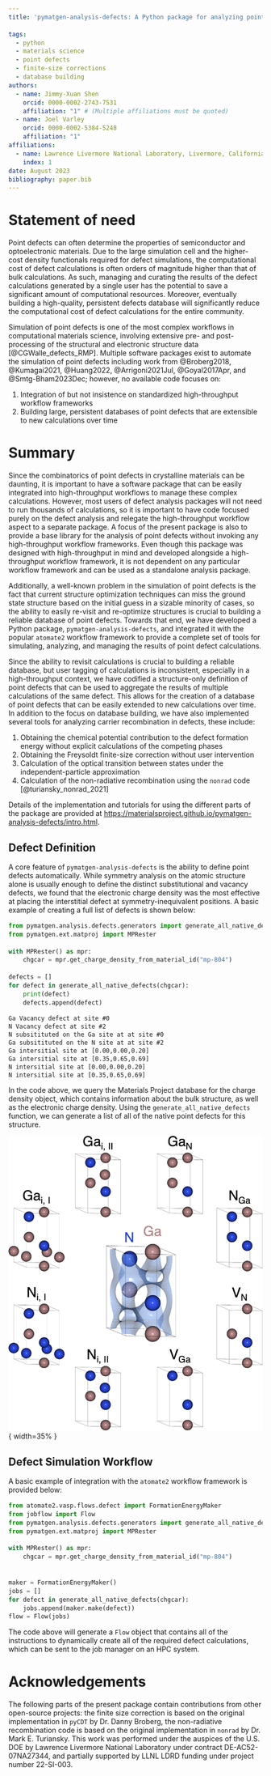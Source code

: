 ```yaml
---
title: 'pymatgen-analysis-defects: A Python package for analyzing point defects in crystalline materials'

tags:
  - python
  - materials science
  - point defects
  - finite-size corrections
  - database building
authors:
  - name: Jimmy-Xuan Shen
    orcid: 0000-0002-2743-7531
    affiliation: "1" # (Multiple affiliations must be quoted)
  - name: Joel Varley
    orcid: 0000-0002-5384-5248
    affiliation: "1"
affiliations:
  - name: Lawrence Livermore National Laboratory, Livermore, California 94550, United States
    index: 1
date: August 2023
bibliography: paper.bib
---
```


# Statement of need

Point defects can often determine the properties of semiconductor and optoelectronic materials.
Due to the large simulation cell and the higher-cost density functionals required for defect simulations, the computational cost of defect calculations is often orders of magnitude higher than that of bulk calculations.
As such, managing and curating the results of the defect calculations generated by a single user has the potential to save a significant amount of computational resources.
Moreover, eventually building a high-quality, persistent defects database will significantly reduce the computational cost of defect calculations for the entire community.

Simulation of point defects is one of the most complex workflows in computational materials science, involving extensive pre- and post-processing of the structural and electronic structure data [@CGWalle_defects_RMP].
Multiple software packages exist to automate the simulation of point defects including work from @Broberg2018, @Kumagai2021, @Huang2022, @Arrigoni2021Jul, @Goyal2017Apr, and @Smtg-Bham2023Dec; however, no available code focuses on:

1. Integration of but not insistence on standardized high-throughput workflow frameworks
2. Building large, persistent databases of point defects that are extensible to new calculations over time

# Summary

Since the combinatorics of point defects in crystalline materials can be daunting, it is important to have a software package that can be easily integrated into high-throughput workflows to manage these complex calculations.
However, most users of defect analysis packages will not need to run thousands of calculations, so it is important to have code focused purely on the defect analysis and relegate the high-throughput workflow aspect to a separate package.
A focus of the present package is also to provide a base library for the analysis of point defects without invoking any high-throughput workflow frameworks.
Even though this package was designed with high-throughput in mind and developed alongside a high-throughput workflow framework, it is not dependent on any particular workflow framework and can be used as a standalone analysis package.

Additionally, a well-known problem in the simulation of point defects is the fact that current structure optimization techniques can miss the ground state structure based on the initial guess in a sizable minority of cases, so the ability to easily re-visit and re-optimize structures is crucial to building a reliable database of point defects.
Towards that end, we have developed a Python package, `pymatgen-analysis-defects`, and integrated it with the popular `atomate2` workflow framework to provide a complete set of tools for simulating, analyzing, and managing the results of point defect calculations.

Since the ability to revisit calculations is crucial to building a reliable database, but user tagging of calculations is inconsistent, especially in a high-throughput context, we have codified a structure-only definition of point defects that can be used to aggregate the results of multiple calculations of the same defect.
This allows for the creation of a database of point defects that can be easily extended to new calculations over time.
In addition to the focus on database building, we have also implemented several tools for analyzing carrier recombination in defects, these include:

1. Obtaining the chemical potential contribution to the defect formation energy without explicit calculations of the competing phases
2. Obtaining the Freysoldt finite-size correction without user intervention
3. Calculation of the optical transition between states under the independent-particle approximation
4. Calculation of the non-radiative recombination using the `nonrad` code [@turiansky_nonrad_2021]

Details of the implementation and tutorials for using the different parts of the package are provided at <https://materialsproject.github.io/pymatgen-analysis-defects/intro.html>.

## Defect Definition

A core feature of `pymatgen-analysis-defects` is the ability to define point defects automatically.
While symmetry analysis on the atomic structure alone is usually enough to define the distinct substitutional and vacancy defects, we found that the electronic charge density was the most effective at placing the interstitial defect at symmetry-inequivalent positions.
A basic example of creating a full list of defects is shown below:

```python
from pymatgen.analysis.defects.generators import generate_all_native_defects
from pymatgen.ext.matproj import MPRester

with MPRester() as mpr:
    chgcar = mpr.get_charge_density_from_material_id("mp-804")

defects = []
for defect in generate_all_native_defects(chgcar):
    print(defect)
    defects.append(defect)
```

```
Ga Vacancy defect at site #0
N Vacancy defect at site #2
N subsitituted on the Ga site at at site #0
Ga subsitituted on the N site at at site #2
Ga intersitial site at [0.00,0.00,0.20]
Ga intersitial site at [0.35,0.65,0.69]
N intersitial site at [0.00,0.00,0.20]
N intersitial site at [0.35,0.65,0.69]
```

In the code above, we query the Materials Project database for the charge density object, which contains information about the bulk structure, as well as the electronic charge density.
Using the `generate_all_native_defects` function, we can generate a list of all of the native point defects for this structure.

![Defect generation.](fig1.png){ width=35% }

## Defect Simulation Workflow

A basic example of integration with the `atomate2` workflow framework is provided below:

```python
from atomate2.vasp.flows.defect import FormationEnergyMaker
from jobflow import Flow
from pymatgen.analysis.defects.generators import generate_all_native_defects
from pymatgen.ext.matproj import MPRester

with MPRester() as mpr:
    chgcar = mpr.get_charge_density_from_material_id("mp-804")


maker = FormationEnergyMaker()
jobs = []
for defect in generate_all_native_defects(chgcar):
    jobs.append(maker.make(defect))
flow = Flow(jobs)
```

The code above will generate a `Flow` object that contains all of the instructions to dynamically create all of the required defect calculations, which can be sent to the job manager on an HPC system.



# Acknowledgements

The following parts of the present package contain contributions from other open-source projects:
the finite size correction is based on the original implementation in `pyCDT` by Dr. Danny Broberg, the non-radiative recombination code is based on the original implementation in `nonrad` by Dr. Mark E. Turiansky.
This work was performed under the auspices of the U.S. DOE by Lawrence Livermore National Laboratory under contract DE-AC52-07NA27344, and partially supported by LLNL LDRD funding under project number 22-SI-003.
